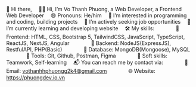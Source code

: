 👋 Hi there,
 🤵‍♂ Hi, I’m Vo Thanh Phuong, a Web Developer, a Frontend Web Developer
 😄 Pronouns: He/him
 💞️ I’m interested in programming and coding, building projects
 👯 I’m actively seeking job opportunities
 🌱 I’m currently learning and developing website
 🛠️ My skills:
      📌 Frontend: HTML, CSS, Bootstrap 5, TailwindCSS, JavaScript, TypeScript, ReactJS, NextJS, Angular
      📌 Backend: NodeJS(ExpressJS), RestfulAPI, PHP(Basic)
      📌 Database: MongoDB(Mongoose), MySQL
      📌 Tools: Git, Github, Postman, Figma
      📌 Soft skills: Teamwork, Self-learning
 📬 You can reach me by contact via:
      📩 Email: vothanhhphuongg2k4@gmail.com
      🌐 Website: https://phuongdev.io.vn
